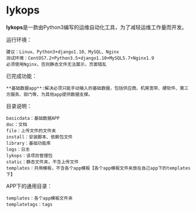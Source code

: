 # lykops

**lykops**是一款由Python3编写的运维自动化工具，为了减轻运维工作量而开发。

运行环境：

	建议：Linux、Python3+django1.10、MySQL、Nginx
	测试环境：CentOS7.2+Python3.5+django1.10+MySQL5.7+Nginx1.9
	必须使用Nginx，否则静态文件无法展示，页面错乱


已完成功能：

    **基础数据app**:解决必须只能手动输入的基础数据，包括供应商、机房宽带、硬软件、第三方服务、部门等，为其他app提供数据支撑。


目录说明：

    basicdata：基础数据APP
    doc：文档
    file：上传文件的文件夹
    install：安装脚本、依赖包文件
    library：基础功能库
    logs：日志
    lykops：该项目管理包
    static：静态文件夹，不含上传文件
    templates：共用模板，不含各个app模板【各个app模板文件夹放在自己app下的templates下】
    
APP下的通用目录：

	templates：各个app模板文件夹
	templatetags：tags
